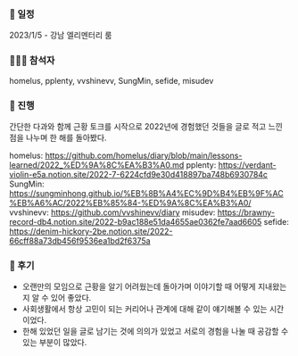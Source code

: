 ### 📆 일정
2023/1/5 - 강남 엘리멘터리 룸

### 🧑‍🤝‍🧑 참석자
homelus, pplenty, vvshinevv, SungMin, sefide, misudev

### 🚤 진행
간단한 다과와 함께 근황 토크를 시작으로 2022년에 경험했던 것들을 글로 적고 느낀 점을 나누며 한 해를 돌아봤다.

homelus: https://github.com/homelus/diary/blob/main/lessons-learned/2022_%ED%9A%8C%EA%B3%A0.md
pplenty: https://verdant-violin-e5a.notion.site/2022-7-6224cfd9e30d418897ba748b6930784c
SungMin: https://sungminhong.github.io/%EB%8B%A4%EC%9D%B4%EB%9F%AC%EB%A6%AC/2022%EB%85%84-%ED%9A%8C%EA%B3%A0/
vvshinevv: https://github.com/vvshinevv/diary
misudev: https://brawny-record-db4.notion.site/2022-b9ac188e51da4655ae0362fe7aad6605
sefide: https://denim-hickory-2be.notion.site/2022-66cff88a73db456f9536ea1bd2f6375a

### 🤔 후기
- 오랜만의 모임으로 근황을 알기 어려웠는데 돌아가며 이야기할 때 어떻게 지내왔는지 알 수 있어 좋았다. 
- 사회생활에서 항상 고민이 되는 커리어나 관계에 대해 같이 얘기해볼 수 있는 시간이었다.
- 한해 있었던 일을 글로 남기는 것에 의의가 있었고 서로의 경험을 나눌 때 공감할 수 있는 부분이 많았다.
